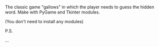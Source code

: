 The classic game "gallows" in which the player needs to guess the hidden word. Make with PyGame and Tkinter modules.

(You don't need to install any modules)

P.S.

...
